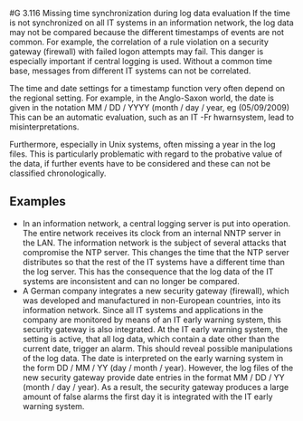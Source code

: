 #G 3.116 Missing time synchronization during log data evaluation
If the time is not synchronized on all IT systems in an information network, the log data may not be compared because the different timestamps of events are not common. For example, the correlation of a rule violation on a security gateway (firewall) with failed logon attempts may fail. This danger is especially important if central logging is used. Without a common time base, messages from different IT systems can not be correlated.

The time and date settings for a timestamp function very often depend on the regional setting. For example, in the Anglo-Saxon world, the date is given in the notation MM / DD / YYYY (month / day / year, eg (05/09/2009) This can be an automatic evaluation, such as an IT -Fr hwarnsystem, lead to misinterpretations.

Furthermore, especially in Unix systems, often missing a year in the log files. This is particularly problematic with regard to the probative value of the data, if further events have to be considered and these can not be classified chronologically.



## Examples 
* In an information network, a central logging server is put into operation. The entire network receives its clock from an internal NNTP server in the LAN. The information network is the subject of several attacks that compromise the NTP server. This changes the time that the NTP server distributes so that the rest of the IT systems have a different time than the log server. This has the consequence that the log data of the IT systems are inconsistent and can no longer be compared.
* A German company integrates a new security gateway (firewall), which was developed and manufactured in non-European countries, into its information network. Since all IT systems and applications in the company are monitored by means of an IT early warning system, this security gateway is also integrated. At the IT early warning system, the setting is active, that all log data, which contain a date other than the current date, trigger an alarm. This should reveal possible manipulations of the log data. The date is interpreted on the early warning system in the form DD / MM / YY (day / month / year). However, the log files of the new security gateway provide date entries in the format MM / DD / YY (month / day / year). As a result, the security gateway produces a large amount of false alarms the first day it is integrated with the IT early warning system.





